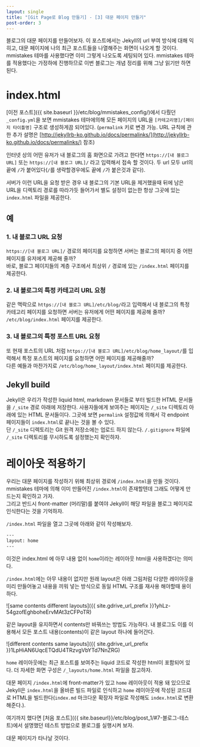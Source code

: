 ```yaml
---
layout: single
title: "[Git Page로 Blog 만들기] - [3] 대문 페이지 만들기"
post-order: 3
---
```

블로그의 대문 페이지를 만들어보자. 이 포스트에서는 Jekyll의 url 부여 방식에 대해 익히고, 대문 페이지에 나의 최근 포스트들을 나열해주는 화면이 나오게 할 것이다.<br/>
mmistakes 테마를 사용했다면 이미 그렇게 나오도록 세팅되어 있다. mmistakes 테마를 적용했다는 가정하에 진행하므로 이번 블로그는 개념 정리를 위해 그냥 읽기만 하면된다.

# index.html

[이전 포스트]({{ site.baseurl }}/etc/blog/mmistakes_config/)에서 다뤘던 `_config.yml`을 보면 mmistakes 테마에의해 모든 페이지의 URL을 `[카테고리명]/[페이지 타이틀명]` 구조로 생성하게끔 되어있다. (`permalink` 키로 변경 가능. URL 규칙에 관한 추가 설명은 [http://jekyllrb-ko.github.io/docs/permalinks/](http://jekyllrb-ko.github.io/docs/permalinks/) 참조)

인터넷 상의 어떤 유저가 내 블로그의 홈 화면으로 가려고 한다면 `https://[내 블로그 URL]` 또는 `https://[내 블로그 URL]/` 라고 입력해서 접속 할 것이다. 두 url 모두 url의 끝에 `/`가 붙어있다(`/`를 생략할경우에도 끝에 `/`가 붙은것과 같다).

서버가 이런 URL을 요청 받은 경우 내 블로그의 기본 URL을 제거했을때 뒤에 남은 URL을 디렉토리 경로를 따라가듯 들어가서 별도 설정이 없는한 항상 그곳에 있는 `index.html` 파일을 제공한다.

## 예

### 1. 내 블로그 URL 요청

`https://[내 블로그 URL]/` 경로의 페이지를 요청하면 서버는 블로그의 페이지 중 어떤 페이지를 유저에게 제공해 줄까?<br/>
바로, 블로그 페이지들의 계층 구조에서 최상위 `/` 경로에 있는 `/index.html` 페이지를 제공한다.

### 2. 내 블로그의 특정 카테고리 URL 요청

같은 맥락으로 `https://[내 블로그 URL]/etc/blog/`라고 입력해서 내 블로그의 특정 카테고리 페이지를 요청하면 서버는 유저에게 어떤 페이지를 제공해 줄까?<br/>
`/etc/blog/index.html` 페이지를 제공한다.

### 3. 내 블로그의 특정 포스트 URL 요청

또 현재 포스트의 URL 처럼 `https://[내 블로그 URL]/etc/blog/home_layout/`를 입력해서 특정 포스트의 페이지를 요청하면 어떤 페이지를 제공해줄까?<br/>
다른 예들과 마찬가지로 `/etc/blog/home_layout/index.html` 페이지를 제공한다.

## Jekyll build

Jekyll은 우리가 작성한 liquid html, markdown 문서들로 부터 빌드한 HTML 문서들을 `/_site` 경로 아래에 저장한다. 사용자들에게 보여주는 페이지는 `/_site` 디렉토리 아래에 있는 HTML 문서들이다. 그곳에 보면 `permalink` 설정값에 의해서 각 endpoint 페이지들이 `index.html`로 끝나는 것을 볼 수 있다.<br/>
단 `/_site` 디렉토리는 Git 원격 저장소에는 업로드 하지 않는다. `/.gitignore` 파일에 `/_site` 디렉토리를 무시하도록 설정했는지 확인하자.

# 레이아웃 적용하기

우리는 대문 페이지를 작성하기 위해 최상위 경로에 `/index.html`을 만들 것이다. mmistakes 테마에 의해 이미 만들어진 `/index.html`이 존재할텐데 그래도 어떻게 만드는지 확인하고 가자.<br/>
그리고 반드시 front-matter (머리말)를 붙여야 Jekyll이 해당 파일을 블로그 페이지로 인식한다는 것을 기억하자.

`/index.html` 파일을 열고 그곳에 아래와 같이 작성해보자.

```html
---
layout: home
---
```

이것은 index.html 에 아무 내용 없이 `home`이라는 레이아웃 html을 사용하겠다는 의미다.

`/index.html`에는 아무 내용이 없지만 원래 layout은 아래 그림처럼 다양한 레이아웃을 미리 만들어놓고 내용을 끼워 넣는 방식으로 동일 HTML 구조를 재사용 해야할때 용이하다.

![same contents different layouts]({{ site.gdrive_url_prefix }}1yhLz-54gzofEghboheErvMAt3zCFPoTR)

같은 layout을 유지하면서 contents만 바꿔쓰는 방법도 가능하다. 내 블로그도 이를 이용해서 모든 포스트 내용(contents)이 같은 layout 하나에 들어간다.

![different contents same layouts]({{ site.gdrive_url_prefix }}1LpHiAN6UqcETQdU4TRzvgVbYTd7NnZRG)

`home` 레이아웃에는 최근 포스트를 보여주는 liquid 코드로 작성한 html이 포함되어 있다. 더 자세한 화면 구성은 `/_layouts/home.html` 파일을 참고하자.

대문 페이지 `/index.html`에 front-matter가 있고 `home` 레이아웃이 적용 돼 있으므로 Jekyll은 `index.html`을 올바른 빌드 파일로 인식하고 `home` 레이아웃에 작성된 코드대로 HTML을 빌드한다(`index.md` 마크다운 확장자 파일로 작성해도 `index.html`로 변환해준다.).

여기까지 했다면 [처음 포스트]({{ site.baseurl}}/etc/blog/post_1/#7-블로그-테스트)에서 설명했던 테스트 방법으로 블로그를 실행시켜 보자.

대문 페이지가 타나날 것이다.
